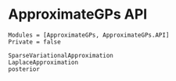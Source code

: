 # ApproximateGPs API

```@autodocs
Modules = [ApproximateGPs, ApproximateGPs.API]
Private = false
```
```@docs
SparseVariationalApproximation
LaplaceApproximation
posterior
```
